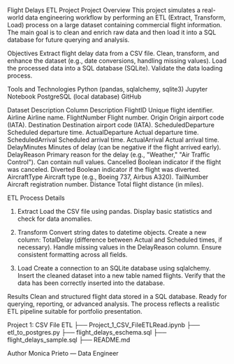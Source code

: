 Flight Delays ETL Project
Project Overview
This project simulates a real-world data engineering workflow by performing an ETL (Extract, Transform, Load) process on a large dataset containing commercial flight information.
The main goal is to clean and enrich raw data and then load it into a SQL database for future querying and analysis.

Objectives
Extract flight delay data from a CSV file.
Clean, transform, and enhance the dataset (e.g., date conversions, handling missing values).
Load the processed data into a SQL database (SQLite).
Validate the data loading process.

Tools and Technologies
Python (pandas, sqlalchemy, sqlite3)
Jupyter Notebook
PostgreSQL (local database)
GitHub 

Dataset Description
Column	 Description
FlightID	Unique flight identifier.
Airline	Airline name.
FlightNumber	Flight number.
Origin 	Origin airport code (IATA).
Destination	Destination airport code (IATA).
ScheduledDeparture	Scheduled departure time.
ActualDeparture 	Actual departure time.
ScheduledArrival	Scheduled arrival time.
ActualArrival	 Actual arrival time.
DelayMinutes 	Minutes of delay (can be negative if the flight arrived early).
DelayReason 	Primary reason for the delay (e.g., "Weather," "Air Traffic Control"). Can contain null values.
Cancelled	Boolean indicator if the flight was canceled.
Diverted	Boolean indicator if the flight was diverted.
AircraftType	Aircraft type (e.g., Boeing 737, Airbus A320).
TailNumber	Aircraft registration number.
Distance	Total flight distance (in miles).

ETL Process Details
1. Extract
Load the CSV file using pandas.
Display basic statistics and check for data anomalies.

2. Transform
Convert string dates to datetime objects.
Create a new column: TotalDelay (difference between Actual and Scheduled times, if necessary).
Handle missing values in the DelayReason column.
Ensure consistent formatting across all fields.

3. Load
Create a connection to an SQLite database using sqlalchemy.
Insert the cleaned dataset into a new table named flights.
Verify that the data has been correctly inserted into the database.

Results
Clean and structured flight data stored in a SQL database.
Ready for querying, reporting, or advanced analysis.
The process reflects a realistic ETL pipeline suitable for portfolio presentation.

Project 1: CSV File ETL 
├── Project_1_CSV_FileETLRead.ipynb
├── etl_to_postgres.py
├── flight_delays_eschema.sql
├── flight_delays_sample.sql
├── README.md


Author
Monica Prieto — Data Engineer
